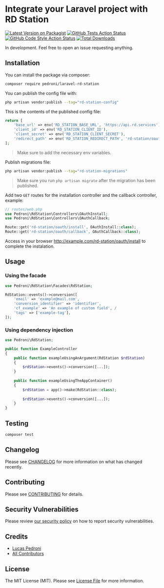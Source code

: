 # Integrate your Laravel project with RD Station

[![Latest Version on Packagist](https://img.shields.io/packagist/v/pedroni/laravel-rd-station.svg?style=flat-square)](https://packagist.org/packages/pedroni/laravel-rd-station)
[![GitHub Tests Action Status](https://img.shields.io/github/workflow/status/pedroni/laravel-rd-station/run-tests?label=tests)](https://github.com/pedroni/laravel-rd-station/actions?query=workflow%3Arun-tests+branch%3Amain)
[![GitHub Code Style Action Status](https://img.shields.io/github/workflow/status/pedroni/laravel-rd-station/Check%20&%20fix%20styling?label=code%20style)](https://github.com/pedroni/laravel-rd-station/actions?query=workflow%3A"Check+%26+fix+styling"+branch%3Amain)
[![Total Downloads](https://img.shields.io/packagist/dt/pedroni/laravel-rd-station.svg?style=flat-square)](https://packagist.org/packages/pedroni/laravel-rd-station)

In development. Feel free to open an issue requesting anything.

## Installation

You can install the package via composer:

```bash
composer require pedroni/laravel-rd-station
```

You can publish the config file with:

```bash
php artisan vendor:publish --tag="rd-station-config"
```

This is the contents of the published config file:

```php
return [
    'base_url' => env('RD_STATION_BASE_URL', 'https://api.rd.services'),
    'client_id' => env('RD_STATION_CLIENT_ID'),
    'client_secret' => env('RD_STATION_CLIENT_SECRET'),
    'redirect_path' => env('RD_STATION_REDIRECT_PATH', 'rd-station/oauth/callback'),
];
```

> Make sure to add the necessary env variables.

Publish migrations file:

```bash
php artisan vendor:publish --tag="rd-station-migrations"
```

> Make sure you run `php artisan migrate` after the migration has been published.

Add two `GET` routes for the installation controller and the callback controller, example:

```php
// routes/web.php
use Pedroni\RdStation\Controllers\OAuthInstall;
use Pedroni\RdStation\Controllers\OAuthCallback;

Route::get('rd-station/oauth/install', OAuthInstall::class);
Route::get('rd-station/oauth/callback', OAuthCallback::class);
```

Access in your browser http://example.com/rd-station/oauth/install to complete the instalation.

## Usage

### Using the facade

```php
use Pedroni\RdStation\Facades\RdStation;

RdStation::events()->conversion([
    'email' => 'example@mail.com',
    'conversion_identifier' => 'identifier',
    'cf_example' => 'An example of custom field', /
    'tags' => ['example-tag'],
]);
```

### Using dependency injection

```php
use Pedroni\RdStation;

public function ExampleController
{
    public function exampleUsingAnArgument(RdStation $rdStation)
    {
        $rdStation->events()->conversion([...]);
    }
    
    public function exampleUsingTheAppContainer()
    {
        $rdStation = app()->make(RdStation::class);
        
        $rdStation->events()->conversion([...]);
    }
}

```

## Testing

```bash
composer test
```

## Changelog

Please see [CHANGELOG](CHANGELOG.md) for more information on what has changed recently.

## Contributing

Please see [CONTRIBUTING](.github/CONTRIBUTING.md) for details.

## Security Vulnerabilities

Please review [our security policy](../../security/policy) on how to report security vulnerabilities.

## Credits

- [Lucas Pedroni](https://github.com/pedroni)
- [All Contributors](../../contributors)

## License

The MIT License (MIT). Please see [License File](LICENSE.md) for more information.
